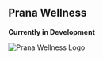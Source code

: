 ## Prana Wellness
**Currently in Development**
<br />
<!-- <img src="mobile-prana-preview.gif"> -->
![Prana Wellness Logo](mobile-prana-preview.gif)